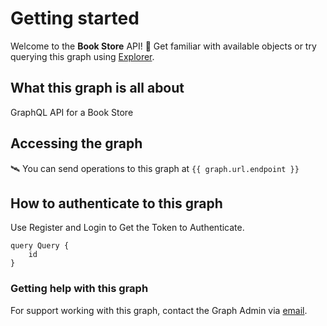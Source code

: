# Getting started

Welcome to the **Book Store** API! 🎉 Get familiar with available objects or try querying this graph using [Explorer](https://studio.apollographql.com/graph/Book-Store-V2/variant/current/explorer).

## What this graph is all about

GraphQL API for a Book Store

## Accessing the graph

🛰 You can send operations to this graph at `{{ graph.url.endpoint }}`

## How to authenticate to this graph
Use Register and Login to Get the Token to Authenticate.

```gql
query Query {
	id
}
```

### Getting help with this graph
For support working with this graph, contact the Graph Admin via [email](mailto:gautamrajan073@gmail.com).
